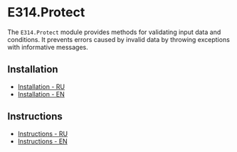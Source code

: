 # E314.Protect

The `E314.Protect` module provides methods for validating input data and conditions.
It prevents errors caused by invalid data by throwing exceptions with informative messages.

## Installation

- [Installation - RU](E314.Protect.Upm/Packages/com.e314.protect/Documentation~/installation-ru.md)
- [Installation - EN](E314.Protect.Upm/Packages/com.e314.protect/Documentation~/installation-en.md)

## Instructions

- [Instructions - RU](E314.Protect.Upm/Packages/com.e314.protect/Documentation~/instructions-ru.md)
- [Instructions - EN](E314.Protect.Upm/Packages/com.e314.protect/Documentation~/instructions-en.md)
